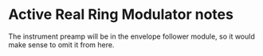 # Active Real Ring Modulator notes

The instrument preamp will be in the envelope follower module, so it would make sense to omit it from here.